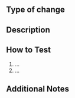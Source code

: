 <!-- 
Thank you for your contribution! 
Please fill out this template so we can efficiently review your PR.
-->

## Type of change

<!-- Please mention which type your change ist. For example, bug fix, new feature, refactoring,
performance improvements, etc. -->

## Description

<!-- What does this PR do? Briefly describe the changes, purpose, and scope.
In case of a bug fix for an open issue, please link the respective issue as well. -->

## How to Test

<!-- Explain how a reviewer can test your changes (manual steps, test suite, etc.) -->
1. ...
2. ...

## Additional Notes

<!-- Anything else you want to add or explain. -->